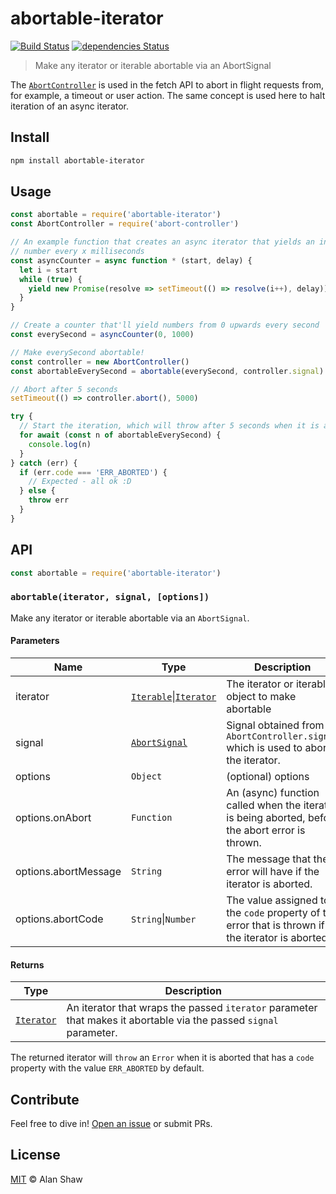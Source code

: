 # abortable-iterator

[![Build Status](https://travis-ci.org/alanshaw/abortable-iterator.svg?branch=master)](https://travis-ci.org/alanshaw/abortable-iterator) [![dependencies Status](https://david-dm.org/alanshaw/abortable-iterator/status.svg)](https://david-dm.org/alanshaw/abortable-iterator)

> Make any iterator or iterable abortable via an AbortSignal

The [`AbortController`](https://developer.mozilla.org/en-US/docs/Web/API/AbortController) is used in the fetch API to abort in flight requests from, for example, a timeout or user action. The same concept is used here to halt iteration of an async iterator.

## Install

```sh
npm install abortable-iterator
```

## Usage

```js
const abortable = require('abortable-iterator')
const AbortController = require('abort-controller')

// An example function that creates an async iterator that yields an increasing
// number every x milliseconds
const asyncCounter = async function * (start, delay) {
  let i = start
  while (true) {
    yield new Promise(resolve => setTimeout(() => resolve(i++), delay))
  }
}

// Create a counter that'll yield numbers from 0 upwards every second
const everySecond = asyncCounter(0, 1000)

// Make everySecond abortable!
const controller = new AbortController()
const abortableEverySecond = abortable(everySecond, controller.signal)

// Abort after 5 seconds
setTimeout(() => controller.abort(), 5000)

try {
  // Start the iteration, which will throw after 5 seconds when it is aborted
  for await (const n of abortableEverySecond) {
    console.log(n)
  }
} catch (err) {
  if (err.code === 'ERR_ABORTED') {
    // Expected - all ok :D
  } else {
    throw err
  }
}
```

## API

```js
const abortable = require('abortable-iterator')
```

### `abortable(iterator, signal, [options])`

Make any iterator or iterable abortable via an `AbortSignal`.


#### Parameters

| Name | Type | Description |
|------|------|-------------|
| iterator | [`Iterable`](https://developer.mozilla.org/en-US/docs/Web/JavaScript/Reference/Iteration_protocols#The_iterable_protocol)\|[`Iterator`](https://developer.mozilla.org/en-US/docs/Web/JavaScript/Reference/Iteration_protocols#The_iterator_protocol) | The iterator or iterable object to make abortable |
| signal | [`AbortSignal`](https://developer.mozilla.org/en-US/docs/Web/API/AbortSignal) | Signal obtained from `AbortController.signal` which is used to abort the iterator. |
| options | `Object` | (optional) options |
| options.onAbort | `Function` | An (async) function called when the iterator is being aborted, before the abort error is thrown. |
| options.abortMessage | `String` | The message that the error will have if the iterator is aborted. |
| options.abortCode | `String`\|`Number` | The value assigned to the `code` property of the error that is thrown if the iterator is aborted. |

#### Returns

| Type | Description |
|------|-------------|
| [`Iterator`](https://developer.mozilla.org/en-US/docs/Web/JavaScript/Reference/Iteration_protocols#The_iterator_protocol) | An iterator that wraps the passed `iterator` parameter that makes it abortable via the passed `signal` parameter. |

The returned iterator will `throw` an `Error` when it is aborted that has a `code` property with the value `ERR_ABORTED` by default.

## Contribute

Feel free to dive in! [Open an issue](https://github.com/alanshaw/abortable-iterator/issues/new) or submit PRs.

## License

[MIT](LICENSE) © Alan Shaw
